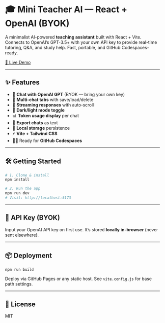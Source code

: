 # 🎓 Mini Teacher AI — React + OpenAI (BYOK)

A minimalist AI-powered **teaching assistant** built with React + Vite. Connects to OpenAI’s GPT-3.5+ with your own API key to provide real-time tutoring, Q&A, and study help. Fast, portable, and GitHub Codespaces-ready.

[🚀 Live Demo](https://apffm.github.io/codespaces-react/)

---

## ✨ Features
- 🧠 **Chat with OpenAI GPT** (BYOK — bring your own key)
- 💬 **Multi-chat tabs** with save/load/delete
- 🔄 **Streaming responses** with auto-scroll
- 🌙 **Dark/light mode toggle**
- 📊 **Token usage display** per chat
- 📁 **Export chats** as text
- 💾 **Local storage** persistence
- ⚡ **Vite + Tailwind CSS**
- 🧑‍💻 Ready for **GitHub Codespaces**

---

## 🛠 Getting Started

```bash
# 1. Clone & install
npm install

# 2. Run the app
npm run dev
# Visit: http://localhost:5173
```

---

## 🔑 API Key (BYOK)
Input your OpenAI API key on first use. It’s stored **locally in-browser** (never sent elsewhere).

---

## 📦 Deployment

```bash
npm run build
```

Deploy via GitHub Pages or any static host. See `vite.config.js` for base path settings.

---

## 📄 License
MIT

